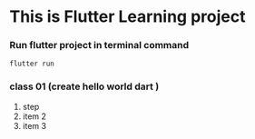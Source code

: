 # This is Flutter Learning project

### Run flutter project in terminal command

```
flutter run
```

### class 01 (create hello world dart )

1. step
2. item 2
3. item 3
